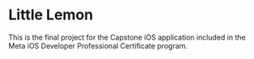 #  Little Lemon

This is the final project for the Capstone iOS application included in the Meta iOS Developer Professional Certificate program.


